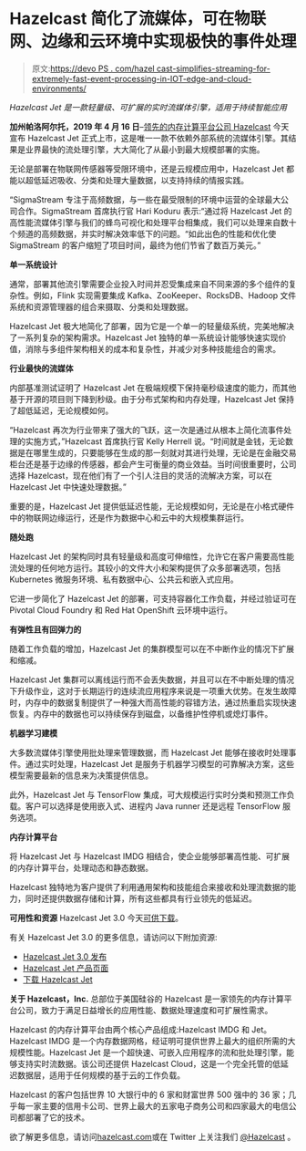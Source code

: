 # Hazelcast 简化了流媒体，可在物联网、边缘和云环境中实现极快的事件处理

> 原文:[https://devo PS . com/hazel cast-simplifies-streaming-for-extremely-fast-event-processing-in-IOT-edge-and-cloud-environments/](https://devops.com/hazelcast-simplifies-streaming-for-extremely-fast-event-processing-in-iot-edge-and-cloud-environments/)

*Hazelcast Jet 是一款轻量级、可扩展的实时流媒体引擎，适用于持续智能应用*

**加州帕洛阿尔托，2019 年 4 月 16 日**–[领先的内存计算平台公司 Hazelcast](https://hazelcast.com/) 今天宣布 Hazelcast Jet 正式上市，这是唯一一款不依赖外部系统的流媒体引擎。其结果是业界最快的流处理引擎，大大简化了从最小到最大规模部署的实施。

无论是部署在物联网传感器等受限环境中，还是云规模应用中，Hazelcast Jet 都能以超低延迟吸收、分类和处理大量数据，以支持持续的情报实践。

“SigmaStream 专注于高频数据，与一些在最受限制的环境中运营的全球最大公司合作。SigmaStream 首席执行官 Hari Koduru 表示:“通过将 Hazelcast Jet 的高性能流媒体引擎与我们的蜂鸟可视化和处理平台相集成，我们可以处理来自数十个频道的高频数据，并实时解决效率低下的问题。“如此出色的性能和优化使 SigmaStream 的客户缩短了项目时间，最终为他们节省了数百万美元。”

**单一系统设计**

通常，部署其他流引擎需要企业投入时间并忍受集成来自不同来源的多个组件的复杂性。例如，Flink 实现需要集成 Kafka、ZooKeeper、RocksDB、Hadoop 文件系统和资源管理器的组合来摄取、分类和处理数据。

Hazelcast Jet 极大地简化了部署，因为它是一个单一的轻量级系统，完美地解决了一系列复杂的架构需求。Hazelcast Jet 独特的单一系统设计能够快速实现价值，消除与多组件架构相关的成本和复杂性，并减少对多种技能组合的需求。

**行业最快的流媒体**

内部基准测试证明了 Hazelcast Jet 在极端规模下保持毫秒级速度的能力，而其他基于开源的项目则下降到秒级。由于分布式架构和内存处理，Hazelcast Jet 保持了超低延迟，无论规模如何。

“Hazelcast 再次为行业带来了强大的飞跃，这一次是通过从根本上简化流事件处理的实施方式，”Hazelcast 首席执行官 Kelly Herrell 说。“时间就是金钱，无论数据是在哪里生成的，只要能够在生成的那一刻就对其进行处理，无论是在金融交易柜台还是基于边缘的传感器，都会产生可衡量的商业效益。当时间很重要时，公司选择 Hazelcast，现在他们有了一个引人注目的灵活的流解决方案，可以在 Hazelcast Jet 中快速处理数据。”

重要的是，Hazelcast Jet 提供低延迟性能，无论规模如何，无论是在小格式硬件中的物联网边缘运行，还是作为数据中心和云中的大规模集群运行。

**随处跑**

Hazelcast Jet 的架构同时具有轻量级和高度可伸缩性，允许它在客户需要高性能流处理的任何地方运行。其较小的文件大小和架构提供了众多部署选项，包括 Kubernetes 微服务环境、私有数据中心、公共云和嵌入式应用。

它进一步简化了 Hazelcast Jet 的部署，可支持容器化工作负载，并经过验证可在 Pivotal Cloud Foundry 和 Red Hat OpenShift 云环境中运行。

**有弹性且有回弹力的**

随着工作负载的增加，Hazelcast Jet 的集群模型可以在不中断作业的情况下扩展和缩减。

Hazelcast Jet 集群可以离线运行而不会丢失数据，并且可以在不中断处理的情况下升级作业，这对于长期运行的连续流应用程序来说是一项重大优势。在发生故障时，内存中的数据复制提供了一种强大而高性能的容错方法，通过热重启实现快速恢复。内存中的数据也可以持续保存到磁盘，以备维护性停机或熄灯事件。

**机器学习建模**

大多数流媒体引擎使用批处理来管理数据，而 Hazelcast Jet 能够在接收时处理事件。通过实时处理，Hazelcast Jet 是服务于机器学习模型的可靠解决方案，这些模型需要最新的信息来为决策提供信息。

此外，Hazelcast Jet 与 TensorFlow 集成，可大规模运行实时分类和预测工作负载。客户可以选择是使用嵌入式、进程内 Java runner 还是远程 TensorFlow 服务选项。

**内存计算平台**

将 Hazelcast Jet 与 Hazelcast IMDG 相结合，使企业能够部署高性能、可扩展的内存计算平台，处理动态和静态数据。

Hazelcast 独特地为客户提供了利用通用架构和技能组合来接收和处理流数据的能力，同时还提供数据存储和计算，所有这些都具有行业领先的低延迟。

**可用性和资源** Hazelcast Jet 3.0 今天[可供下载](https://hazelcast.com/download/)。

有关 Hazelcast Jet 3.0 的更多信息，请访问以下附加资源:

*   [Hazelcast Jet 3.0 发布](https://hazelcast.com/blog/jet-3-0-is-released)
*   [Hazelcast Jet 产品页面](https://hazelcast.com/products/jet/)
*   [下载 Hazelcast Jet](https://hazelcast.com/download/)

**关于 Hazelcast，Inc.** 总部位于美国硅谷的 Hazelcast 是一家领先的内存计算平台公司，致力于满足日益增长的应用性能、数据处理速度和可扩展性需求。

Hazelcast 的内存计算平台由两个核心产品组成:Hazelcast IMDG 和 Jet。Hazelcast IMDG 是一个内存数据网格，经证明可提供世界上最大的组织所需的大规模性能。Hazelcast Jet 是一个超快速、可嵌入应用程序的流和批处理引擎，能够支持实时流数据。该公司还提供 Hazelcast Cloud，这是一个完全托管的低延迟数据层，适用于任何规模的基于云的工作负载。

Hazelcast 的客户包括世界 10 大银行中的 6 家和财富世界 500 强中的 36 家；几乎每一家主要的信用卡公司、世界上最大的五家电子商务公司和四家最大的电信公司都部署了它的技术。

欲了解更多信息，请访问[hazelcast.com](http://www.hazelcast.com/)或在 Twitter 上关注我们 [@Hazelcast](https://www.twitter.com/hazelcast) 。